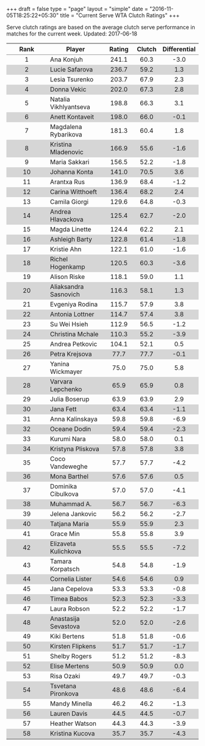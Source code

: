 +++
draft = false
type = "page" 
layout = "simple"
date = "2016-11-05T18:25:22+05:30"
title = "Current Serve WTA Clutch Ratings"
+++


Serve clutch ratings are based on the average clutch serve performance in matches for the current week. Updated: 2017-06-18


<table class='gmisc_table' style='border-collapse: collapse; margin-top: 1em; margin-bottom: 1em;' >
<thead>
<tr>
<th style='border-bottom: 1px solid grey; border-top: 2px solid grey; text-align: center;'>Rank</th>
<th style='border-bottom: 1px solid grey; border-top: 2px solid grey; text-align: center;'>Player</th>
<th style='border-bottom: 1px solid grey; border-top: 2px solid grey; text-align: center;'>Rating</th>
<th style='border-bottom: 1px solid grey; border-top: 2px solid grey; text-align: center;'>Clutch</th>
<th style='border-bottom: 1px solid grey; border-top: 2px solid grey; text-align: center;'>Differential</th>
</tr>
</thead>
<tbody>
<tr>
<td style='width:40%; text-align: center;'>1</td>
<td style='width:40%; text-align: left;'>Ana Konjuh</td>
<td style='width:40%; text-align: center;'>241.1</td>
<td style='width:40%; text-align: center;'>60.3</td>
<td style='width:40%; text-align: center;'>-3.0</td>
</tr>
<tr style='background-color: #d6d6d6;'>
<td style='width:40%; background-color: #d6d6d6; text-align: center;'>2</td>
<td style='width:40%; background-color: #d6d6d6; text-align: left;'>Lucie Safarova</td>
<td style='width:40%; background-color: #d6d6d6; text-align: center;'>236.7</td>
<td style='width:40%; background-color: #d6d6d6; text-align: center;'>59.2</td>
<td style='width:40%; background-color: #d6d6d6; text-align: center;'>1.3</td>
</tr>
<tr>
<td style='width:40%; text-align: center;'>3</td>
<td style='width:40%; text-align: left;'>Lesia Tsurenko</td>
<td style='width:40%; text-align: center;'>203.7</td>
<td style='width:40%; text-align: center;'>67.9</td>
<td style='width:40%; text-align: center;'>2.3</td>
</tr>
<tr style='background-color: #d6d6d6;'>
<td style='width:40%; background-color: #d6d6d6; text-align: center;'>4</td>
<td style='width:40%; background-color: #d6d6d6; text-align: left;'>Donna Vekic</td>
<td style='width:40%; background-color: #d6d6d6; text-align: center;'>202.0</td>
<td style='width:40%; background-color: #d6d6d6; text-align: center;'>67.3</td>
<td style='width:40%; background-color: #d6d6d6; text-align: center;'>2.8</td>
</tr>
<tr>
<td style='width:40%; text-align: center;'>5</td>
<td style='width:40%; text-align: left;'>Natalia Vikhlyantseva</td>
<td style='width:40%; text-align: center;'>198.8</td>
<td style='width:40%; text-align: center;'>66.3</td>
<td style='width:40%; text-align: center;'>3.1</td>
</tr>
<tr style='background-color: #d6d6d6;'>
<td style='width:40%; background-color: #d6d6d6; text-align: center;'>6</td>
<td style='width:40%; background-color: #d6d6d6; text-align: left;'>Anett Kontaveit</td>
<td style='width:40%; background-color: #d6d6d6; text-align: center;'>198.0</td>
<td style='width:40%; background-color: #d6d6d6; text-align: center;'>66.0</td>
<td style='width:40%; background-color: #d6d6d6; text-align: center;'>-0.1</td>
</tr>
<tr>
<td style='width:40%; text-align: center;'>7</td>
<td style='width:40%; text-align: left;'>Magdalena Rybarikova</td>
<td style='width:40%; text-align: center;'>181.3</td>
<td style='width:40%; text-align: center;'>60.4</td>
<td style='width:40%; text-align: center;'>1.8</td>
</tr>
<tr style='background-color: #d6d6d6;'>
<td style='width:40%; background-color: #d6d6d6; text-align: center;'>8</td>
<td style='width:40%; background-color: #d6d6d6; text-align: left;'>Kristina Mladenovic</td>
<td style='width:40%; background-color: #d6d6d6; text-align: center;'>166.9</td>
<td style='width:40%; background-color: #d6d6d6; text-align: center;'>55.6</td>
<td style='width:40%; background-color: #d6d6d6; text-align: center;'>-1.6</td>
</tr>
<tr>
<td style='width:40%; text-align: center;'>9</td>
<td style='width:40%; text-align: left;'>Maria Sakkari</td>
<td style='width:40%; text-align: center;'>156.5</td>
<td style='width:40%; text-align: center;'>52.2</td>
<td style='width:40%; text-align: center;'>-1.8</td>
</tr>
<tr style='background-color: #d6d6d6;'>
<td style='width:40%; background-color: #d6d6d6; text-align: center;'>10</td>
<td style='width:40%; background-color: #d6d6d6; text-align: left;'>Johanna Konta</td>
<td style='width:40%; background-color: #d6d6d6; text-align: center;'>141.0</td>
<td style='width:40%; background-color: #d6d6d6; text-align: center;'>70.5</td>
<td style='width:40%; background-color: #d6d6d6; text-align: center;'>3.6</td>
</tr>
<tr>
<td style='width:40%; text-align: center;'>11</td>
<td style='width:40%; text-align: left;'>Arantxa Rus</td>
<td style='width:40%; text-align: center;'>136.9</td>
<td style='width:40%; text-align: center;'>68.4</td>
<td style='width:40%; text-align: center;'>-1.2</td>
</tr>
<tr style='background-color: #d6d6d6;'>
<td style='width:40%; background-color: #d6d6d6; text-align: center;'>12</td>
<td style='width:40%; background-color: #d6d6d6; text-align: left;'>Carina Witthoeft</td>
<td style='width:40%; background-color: #d6d6d6; text-align: center;'>136.4</td>
<td style='width:40%; background-color: #d6d6d6; text-align: center;'>68.2</td>
<td style='width:40%; background-color: #d6d6d6; text-align: center;'>2.4</td>
</tr>
<tr>
<td style='width:40%; text-align: center;'>13</td>
<td style='width:40%; text-align: left;'>Camila Giorgi</td>
<td style='width:40%; text-align: center;'>129.6</td>
<td style='width:40%; text-align: center;'>64.8</td>
<td style='width:40%; text-align: center;'>-0.3</td>
</tr>
<tr style='background-color: #d6d6d6;'>
<td style='width:40%; background-color: #d6d6d6; text-align: center;'>14</td>
<td style='width:40%; background-color: #d6d6d6; text-align: left;'>Andrea Hlavackova</td>
<td style='width:40%; background-color: #d6d6d6; text-align: center;'>125.4</td>
<td style='width:40%; background-color: #d6d6d6; text-align: center;'>62.7</td>
<td style='width:40%; background-color: #d6d6d6; text-align: center;'>-2.0</td>
</tr>
<tr>
<td style='width:40%; text-align: center;'>15</td>
<td style='width:40%; text-align: left;'>Magda Linette</td>
<td style='width:40%; text-align: center;'>124.4</td>
<td style='width:40%; text-align: center;'>62.2</td>
<td style='width:40%; text-align: center;'>2.1</td>
</tr>
<tr style='background-color: #d6d6d6;'>
<td style='width:40%; background-color: #d6d6d6; text-align: center;'>16</td>
<td style='width:40%; background-color: #d6d6d6; text-align: left;'>Ashleigh Barty</td>
<td style='width:40%; background-color: #d6d6d6; text-align: center;'>122.8</td>
<td style='width:40%; background-color: #d6d6d6; text-align: center;'>61.4</td>
<td style='width:40%; background-color: #d6d6d6; text-align: center;'>-1.8</td>
</tr>
<tr>
<td style='width:40%; text-align: center;'>17</td>
<td style='width:40%; text-align: left;'>Kristie Ahn</td>
<td style='width:40%; text-align: center;'>122.1</td>
<td style='width:40%; text-align: center;'>61.0</td>
<td style='width:40%; text-align: center;'>-1.6</td>
</tr>
<tr style='background-color: #d6d6d6;'>
<td style='width:40%; background-color: #d6d6d6; text-align: center;'>18</td>
<td style='width:40%; background-color: #d6d6d6; text-align: left;'>Richel Hogenkamp</td>
<td style='width:40%; background-color: #d6d6d6; text-align: center;'>120.5</td>
<td style='width:40%; background-color: #d6d6d6; text-align: center;'>60.3</td>
<td style='width:40%; background-color: #d6d6d6; text-align: center;'>-3.6</td>
</tr>
<tr>
<td style='width:40%; text-align: center;'>19</td>
<td style='width:40%; text-align: left;'>Alison Riske</td>
<td style='width:40%; text-align: center;'>118.1</td>
<td style='width:40%; text-align: center;'>59.0</td>
<td style='width:40%; text-align: center;'>1.1</td>
</tr>
<tr style='background-color: #d6d6d6;'>
<td style='width:40%; background-color: #d6d6d6; text-align: center;'>20</td>
<td style='width:40%; background-color: #d6d6d6; text-align: left;'>Aliaksandra Sasnovich</td>
<td style='width:40%; background-color: #d6d6d6; text-align: center;'>116.3</td>
<td style='width:40%; background-color: #d6d6d6; text-align: center;'>58.1</td>
<td style='width:40%; background-color: #d6d6d6; text-align: center;'>1.3</td>
</tr>
<tr>
<td style='width:40%; text-align: center;'>21</td>
<td style='width:40%; text-align: left;'>Evgeniya Rodina</td>
<td style='width:40%; text-align: center;'>115.7</td>
<td style='width:40%; text-align: center;'>57.9</td>
<td style='width:40%; text-align: center;'>3.8</td>
</tr>
<tr style='background-color: #d6d6d6;'>
<td style='width:40%; background-color: #d6d6d6; text-align: center;'>22</td>
<td style='width:40%; background-color: #d6d6d6; text-align: left;'>Antonia Lottner</td>
<td style='width:40%; background-color: #d6d6d6; text-align: center;'>114.7</td>
<td style='width:40%; background-color: #d6d6d6; text-align: center;'>57.4</td>
<td style='width:40%; background-color: #d6d6d6; text-align: center;'>3.8</td>
</tr>
<tr>
<td style='width:40%; text-align: center;'>23</td>
<td style='width:40%; text-align: left;'>Su Wei Hsieh</td>
<td style='width:40%; text-align: center;'>112.9</td>
<td style='width:40%; text-align: center;'>56.5</td>
<td style='width:40%; text-align: center;'>-1.2</td>
</tr>
<tr style='background-color: #d6d6d6;'>
<td style='width:40%; background-color: #d6d6d6; text-align: center;'>24</td>
<td style='width:40%; background-color: #d6d6d6; text-align: left;'>Christina Mchale</td>
<td style='width:40%; background-color: #d6d6d6; text-align: center;'>110.3</td>
<td style='width:40%; background-color: #d6d6d6; text-align: center;'>55.2</td>
<td style='width:40%; background-color: #d6d6d6; text-align: center;'>-3.9</td>
</tr>
<tr>
<td style='width:40%; text-align: center;'>25</td>
<td style='width:40%; text-align: left;'>Andrea Petkovic</td>
<td style='width:40%; text-align: center;'>104.1</td>
<td style='width:40%; text-align: center;'>52.1</td>
<td style='width:40%; text-align: center;'>0.5</td>
</tr>
<tr style='background-color: #d6d6d6;'>
<td style='width:40%; background-color: #d6d6d6; text-align: center;'>26</td>
<td style='width:40%; background-color: #d6d6d6; text-align: left;'>Petra Krejsova</td>
<td style='width:40%; background-color: #d6d6d6; text-align: center;'>77.7</td>
<td style='width:40%; background-color: #d6d6d6; text-align: center;'>77.7</td>
<td style='width:40%; background-color: #d6d6d6; text-align: center;'>-0.1</td>
</tr>
<tr>
<td style='width:40%; text-align: center;'>27</td>
<td style='width:40%; text-align: left;'>Yanina Wickmayer</td>
<td style='width:40%; text-align: center;'>75.0</td>
<td style='width:40%; text-align: center;'>75.0</td>
<td style='width:40%; text-align: center;'>5.8</td>
</tr>
<tr style='background-color: #d6d6d6;'>
<td style='width:40%; background-color: #d6d6d6; text-align: center;'>28</td>
<td style='width:40%; background-color: #d6d6d6; text-align: left;'>Varvara Lepchenko</td>
<td style='width:40%; background-color: #d6d6d6; text-align: center;'>65.9</td>
<td style='width:40%; background-color: #d6d6d6; text-align: center;'>65.9</td>
<td style='width:40%; background-color: #d6d6d6; text-align: center;'>0.8</td>
</tr>
<tr>
<td style='width:40%; text-align: center;'>29</td>
<td style='width:40%; text-align: left;'>Julia Boserup</td>
<td style='width:40%; text-align: center;'>63.9</td>
<td style='width:40%; text-align: center;'>63.9</td>
<td style='width:40%; text-align: center;'>2.9</td>
</tr>
<tr style='background-color: #d6d6d6;'>
<td style='width:40%; background-color: #d6d6d6; text-align: center;'>30</td>
<td style='width:40%; background-color: #d6d6d6; text-align: left;'>Jana Fett</td>
<td style='width:40%; background-color: #d6d6d6; text-align: center;'>63.4</td>
<td style='width:40%; background-color: #d6d6d6; text-align: center;'>63.4</td>
<td style='width:40%; background-color: #d6d6d6; text-align: center;'>-1.1</td>
</tr>
<tr>
<td style='width:40%; text-align: center;'>31</td>
<td style='width:40%; text-align: left;'>Anna Kalinskaya</td>
<td style='width:40%; text-align: center;'>59.8</td>
<td style='width:40%; text-align: center;'>59.8</td>
<td style='width:40%; text-align: center;'>-6.9</td>
</tr>
<tr style='background-color: #d6d6d6;'>
<td style='width:40%; background-color: #d6d6d6; text-align: center;'>32</td>
<td style='width:40%; background-color: #d6d6d6; text-align: left;'>Oceane Dodin</td>
<td style='width:40%; background-color: #d6d6d6; text-align: center;'>59.4</td>
<td style='width:40%; background-color: #d6d6d6; text-align: center;'>59.4</td>
<td style='width:40%; background-color: #d6d6d6; text-align: center;'>-2.3</td>
</tr>
<tr>
<td style='width:40%; text-align: center;'>33</td>
<td style='width:40%; text-align: left;'>Kurumi Nara</td>
<td style='width:40%; text-align: center;'>58.0</td>
<td style='width:40%; text-align: center;'>58.0</td>
<td style='width:40%; text-align: center;'>0.1</td>
</tr>
<tr style='background-color: #d6d6d6;'>
<td style='width:40%; background-color: #d6d6d6; text-align: center;'>34</td>
<td style='width:40%; background-color: #d6d6d6; text-align: left;'>Kristyna Pliskova</td>
<td style='width:40%; background-color: #d6d6d6; text-align: center;'>57.8</td>
<td style='width:40%; background-color: #d6d6d6; text-align: center;'>57.8</td>
<td style='width:40%; background-color: #d6d6d6; text-align: center;'>3.8</td>
</tr>
<tr>
<td style='width:40%; text-align: center;'>35</td>
<td style='width:40%; text-align: left;'>Coco Vandeweghe</td>
<td style='width:40%; text-align: center;'>57.7</td>
<td style='width:40%; text-align: center;'>57.7</td>
<td style='width:40%; text-align: center;'>-4.2</td>
</tr>
<tr style='background-color: #d6d6d6;'>
<td style='width:40%; background-color: #d6d6d6; text-align: center;'>36</td>
<td style='width:40%; background-color: #d6d6d6; text-align: left;'>Mona Barthel</td>
<td style='width:40%; background-color: #d6d6d6; text-align: center;'>57.6</td>
<td style='width:40%; background-color: #d6d6d6; text-align: center;'>57.6</td>
<td style='width:40%; background-color: #d6d6d6; text-align: center;'>0.5</td>
</tr>
<tr>
<td style='width:40%; text-align: center;'>37</td>
<td style='width:40%; text-align: left;'>Dominika Cibulkova</td>
<td style='width:40%; text-align: center;'>57.0</td>
<td style='width:40%; text-align: center;'>57.0</td>
<td style='width:40%; text-align: center;'>-4.1</td>
</tr>
<tr style='background-color: #d6d6d6;'>
<td style='width:40%; background-color: #d6d6d6; text-align: center;'>38</td>
<td style='width:40%; background-color: #d6d6d6; text-align: left;'>Muhammad A.</td>
<td style='width:40%; background-color: #d6d6d6; text-align: center;'>56.7</td>
<td style='width:40%; background-color: #d6d6d6; text-align: center;'>56.7</td>
<td style='width:40%; background-color: #d6d6d6; text-align: center;'>-6.3</td>
</tr>
<tr>
<td style='width:40%; text-align: center;'>39</td>
<td style='width:40%; text-align: left;'>Jelena Jankovic</td>
<td style='width:40%; text-align: center;'>56.2</td>
<td style='width:40%; text-align: center;'>56.2</td>
<td style='width:40%; text-align: center;'>-2.7</td>
</tr>
<tr style='background-color: #d6d6d6;'>
<td style='width:40%; background-color: #d6d6d6; text-align: center;'>40</td>
<td style='width:40%; background-color: #d6d6d6; text-align: left;'>Tatjana Maria</td>
<td style='width:40%; background-color: #d6d6d6; text-align: center;'>55.9</td>
<td style='width:40%; background-color: #d6d6d6; text-align: center;'>55.9</td>
<td style='width:40%; background-color: #d6d6d6; text-align: center;'>2.3</td>
</tr>
<tr>
<td style='width:40%; text-align: center;'>41</td>
<td style='width:40%; text-align: left;'>Grace Min</td>
<td style='width:40%; text-align: center;'>55.8</td>
<td style='width:40%; text-align: center;'>55.8</td>
<td style='width:40%; text-align: center;'>3.9</td>
</tr>
<tr style='background-color: #d6d6d6;'>
<td style='width:40%; background-color: #d6d6d6; text-align: center;'>42</td>
<td style='width:40%; background-color: #d6d6d6; text-align: left;'>Elizaveta Kulichkova</td>
<td style='width:40%; background-color: #d6d6d6; text-align: center;'>55.5</td>
<td style='width:40%; background-color: #d6d6d6; text-align: center;'>55.5</td>
<td style='width:40%; background-color: #d6d6d6; text-align: center;'>-7.2</td>
</tr>
<tr>
<td style='width:40%; text-align: center;'>43</td>
<td style='width:40%; text-align: left;'>Tamara Korpatsch</td>
<td style='width:40%; text-align: center;'>54.8</td>
<td style='width:40%; text-align: center;'>54.8</td>
<td style='width:40%; text-align: center;'>-1.9</td>
</tr>
<tr style='background-color: #d6d6d6;'>
<td style='width:40%; background-color: #d6d6d6; text-align: center;'>44</td>
<td style='width:40%; background-color: #d6d6d6; text-align: left;'>Cornelia Lister</td>
<td style='width:40%; background-color: #d6d6d6; text-align: center;'>54.6</td>
<td style='width:40%; background-color: #d6d6d6; text-align: center;'>54.6</td>
<td style='width:40%; background-color: #d6d6d6; text-align: center;'>0.9</td>
</tr>
<tr>
<td style='width:40%; text-align: center;'>45</td>
<td style='width:40%; text-align: left;'>Jana Cepelova</td>
<td style='width:40%; text-align: center;'>53.3</td>
<td style='width:40%; text-align: center;'>53.3</td>
<td style='width:40%; text-align: center;'>-0.8</td>
</tr>
<tr style='background-color: #d6d6d6;'>
<td style='width:40%; background-color: #d6d6d6; text-align: center;'>46</td>
<td style='width:40%; background-color: #d6d6d6; text-align: left;'>Timea Babos</td>
<td style='width:40%; background-color: #d6d6d6; text-align: center;'>52.3</td>
<td style='width:40%; background-color: #d6d6d6; text-align: center;'>52.3</td>
<td style='width:40%; background-color: #d6d6d6; text-align: center;'>-3.3</td>
</tr>
<tr>
<td style='width:40%; text-align: center;'>47</td>
<td style='width:40%; text-align: left;'>Laura Robson</td>
<td style='width:40%; text-align: center;'>52.2</td>
<td style='width:40%; text-align: center;'>52.2</td>
<td style='width:40%; text-align: center;'>-1.7</td>
</tr>
<tr style='background-color: #d6d6d6;'>
<td style='width:40%; background-color: #d6d6d6; text-align: center;'>48</td>
<td style='width:40%; background-color: #d6d6d6; text-align: left;'>Anastasija Sevastova</td>
<td style='width:40%; background-color: #d6d6d6; text-align: center;'>52.0</td>
<td style='width:40%; background-color: #d6d6d6; text-align: center;'>52.0</td>
<td style='width:40%; background-color: #d6d6d6; text-align: center;'>-2.6</td>
</tr>
<tr>
<td style='width:40%; text-align: center;'>49</td>
<td style='width:40%; text-align: left;'>Kiki Bertens</td>
<td style='width:40%; text-align: center;'>51.8</td>
<td style='width:40%; text-align: center;'>51.8</td>
<td style='width:40%; text-align: center;'>-0.6</td>
</tr>
<tr style='background-color: #d6d6d6;'>
<td style='width:40%; background-color: #d6d6d6; text-align: center;'>50</td>
<td style='width:40%; background-color: #d6d6d6; text-align: left;'>Kirsten Flipkens</td>
<td style='width:40%; background-color: #d6d6d6; text-align: center;'>51.7</td>
<td style='width:40%; background-color: #d6d6d6; text-align: center;'>51.7</td>
<td style='width:40%; background-color: #d6d6d6; text-align: center;'>-1.7</td>
</tr>
<tr>
<td style='width:40%; text-align: center;'>51</td>
<td style='width:40%; text-align: left;'>Shelby Rogers</td>
<td style='width:40%; text-align: center;'>51.2</td>
<td style='width:40%; text-align: center;'>51.2</td>
<td style='width:40%; text-align: center;'>-8.3</td>
</tr>
<tr style='background-color: #d6d6d6;'>
<td style='width:40%; background-color: #d6d6d6; text-align: center;'>52</td>
<td style='width:40%; background-color: #d6d6d6; text-align: left;'>Elise Mertens</td>
<td style='width:40%; background-color: #d6d6d6; text-align: center;'>50.9</td>
<td style='width:40%; background-color: #d6d6d6; text-align: center;'>50.9</td>
<td style='width:40%; background-color: #d6d6d6; text-align: center;'>0.0</td>
</tr>
<tr>
<td style='width:40%; text-align: center;'>53</td>
<td style='width:40%; text-align: left;'>Risa Ozaki</td>
<td style='width:40%; text-align: center;'>49.7</td>
<td style='width:40%; text-align: center;'>49.7</td>
<td style='width:40%; text-align: center;'>-0.3</td>
</tr>
<tr style='background-color: #d6d6d6;'>
<td style='width:40%; background-color: #d6d6d6; text-align: center;'>54</td>
<td style='width:40%; background-color: #d6d6d6; text-align: left;'>Tsvetana Pironkova</td>
<td style='width:40%; background-color: #d6d6d6; text-align: center;'>48.6</td>
<td style='width:40%; background-color: #d6d6d6; text-align: center;'>48.6</td>
<td style='width:40%; background-color: #d6d6d6; text-align: center;'>-6.4</td>
</tr>
<tr>
<td style='width:40%; text-align: center;'>55</td>
<td style='width:40%; text-align: left;'>Mandy Minella</td>
<td style='width:40%; text-align: center;'>46.2</td>
<td style='width:40%; text-align: center;'>46.2</td>
<td style='width:40%; text-align: center;'>-1.3</td>
</tr>
<tr style='background-color: #d6d6d6;'>
<td style='width:40%; background-color: #d6d6d6; text-align: center;'>56</td>
<td style='width:40%; background-color: #d6d6d6; text-align: left;'>Lauren Davis</td>
<td style='width:40%; background-color: #d6d6d6; text-align: center;'>44.5</td>
<td style='width:40%; background-color: #d6d6d6; text-align: center;'>44.5</td>
<td style='width:40%; background-color: #d6d6d6; text-align: center;'>-0.7</td>
</tr>
<tr>
<td style='width:40%; text-align: center;'>57</td>
<td style='width:40%; text-align: left;'>Heather Watson</td>
<td style='width:40%; text-align: center;'>44.3</td>
<td style='width:40%; text-align: center;'>44.3</td>
<td style='width:40%; text-align: center;'>-3.9</td>
</tr>
<tr style='background-color: #d6d6d6;'>
<td style='width:40%; background-color: #d6d6d6; border-bottom: 2px solid grey; text-align: center;'>58</td>
<td style='width:40%; background-color: #d6d6d6; border-bottom: 2px solid grey; text-align: left;'>Kristina Kucova</td>
<td style='width:40%; background-color: #d6d6d6; border-bottom: 2px solid grey; text-align: center;'>35.7</td>
<td style='width:40%; background-color: #d6d6d6; border-bottom: 2px solid grey; text-align: center;'>35.7</td>
<td style='width:40%; background-color: #d6d6d6; border-bottom: 2px solid grey; text-align: center;'>-4.3</td>
</tr>
</tbody>
</table>

